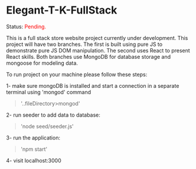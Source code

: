 # Elegant-T-K-FullStack

Status: <span style="color: red;"> Pending.</span>

This is a full stack store website project currently under development. This project will have two branches. The first is built using pure JS to demonstrate pure JS DOM manipulation. The second uses React to present React skills. Both branches use MongoDB for database storage and mongoose for modeling data.

To run project on your machine please follow these steps:

1- make sure mongoDB is installed and start a connection in a separate terminal using 'mongod' command
> '..fileDirectory>mongod'

2- run seeder to add data to database: 
> 'node seed/seeder.js'

3- run the application: 
> 'npm start'

4- visit localhost:3000
